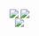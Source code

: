 <div align="center">
  <img
    align="center"
    src="https://github-readme-stats.vercel.app/api?username=mohammadizanloo55&show_icons=true&theme=radical"
  />
  <img
    align="center"
    src="https://github-readme-stats.vercel.app/api/top-langs/?username=anuraghazra&show_icons=true&theme=radical"
  />
</div>

<div align="center">
  <img
    align="center"
    src="https://github-readme-stats.vercel.app/api/wakatime?username=mohammadizanloo55&show_icons=true&theme=radical"
  />
</div>
